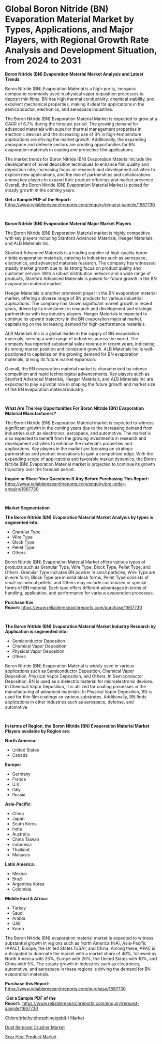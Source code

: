 <p><h1>Global Boron Nitride (BN) Evaporation Material Market by Types, Applications, and Major Players, with Regional Growth Rate Analysis and Development Situation, from 2024 to 2031</h1></p><p><strong>Boron Nitride (BN) Evaporation Material Market Analysis and Latest Trends</strong></p>
<p><p>Boron Nitride (BN) Evaporation Material is a high-purity, inorganic compound commonly used in physical vapor deposition processes to deposit thin films. BN has high thermal conductivity, chemical stability, and excellent mechanical properties, making it ideal for applications in the semiconductor, electronics, and aerospace industries.</p><p>The Boron Nitride (BN) Evaporation Material Market is expected to grow at a CAGR of 6.7% during the forecast period. The growing demand for advanced materials with superior thermal management properties in electronic devices and the increasing use of BN in high-temperature applications are driving the market growth. Additionally, the expanding aerospace and defense sectors are creating opportunities for BN evaporation materials in coating and protective film applications.</p><p>The market trends for Boron Nitride (BN) Evaporation Material include the development of novel deposition techniques to enhance film quality and deposition rate, increasing focus on research and development activities to explore new applications, and the rise of partnerships and collaborations among key players to expand their product offerings and market presence. Overall, the Boron Nitride (BN) Evaporation Material Market is poised for steady growth in the coming years.</p></p>
<p><strong>Get a Sample PDF of the Report:&nbsp;</strong> <a href="https://www.reliableresearchreports.com/enquiry/request-sample/1667730">https://www.reliableresearchreports.com/enquiry/request-sample/1667730</a></p>
<p>&nbsp;</p>
<p><strong>Boron Nitride (BN) Evaporation Material Major Market Players</strong></p>
<p><p>The Boron Nitride (BN) Evaporation Material market is highly competitive with key players including Stanford Advanced Materials, Heeger Materials, and ALB Materials Inc. </p><p>Stanford Advanced Materials is a leading supplier of high-quality boron nitride evaporation materials, catering to industries such as aerospace, electronics, and advanced materials research. The company has witnessed steady market growth due to its strong focus on product quality and customer service. With a robust distribution network and a wide range of products, Stanford Advanced Materials is poised for future growth in the BN evaporation material market.</p><p>Heeger Materials is another prominent player in the BN evaporation material market, offering a diverse range of BN products for various industrial applications. The company has shown significant market growth in recent years, driven by its investment in research and development and strategic partnerships with key industry players. Heeger Materials is expected to continue its upward trajectory in the BN evaporation material market, capitalizing on the increasing demand for high-performance materials.</p><p>ALB Materials Inc is a global leader in the supply of BN evaporation materials, serving a wide range of industries across the world. The company has reported substantial sales revenue in recent years, indicating its strong market position and consistent growth. ALB Materials Inc is well-positioned to capitalize on the growing demand for BN evaporation materials, driving its future market expansion.</p><p>Overall, the BN evaporation material market is characterized by intense competition and rapid technological advancements. Key players such as Stanford Advanced Materials, Heeger Materials, and ALB Materials Inc are expected to play a pivotal role in shaping the future growth and market size of the BN evaporation material industry.</p></p>
<p>&nbsp;</p>
<p><strong>What Are The Key Opportunities For Boron Nitride (BN) Evaporation Material Manufacturers?</strong></p>
<p><p>The Boron Nitride (BN) Evaporation Material market is expected to witness significant growth in the coming years due to the increasing demand from industries such as electronics, aerospace, and automotive. The market is also expected to benefit from the growing investments in research and development activities to enhance the material's properties and applications. Key players in the market are focusing on strategic partnerships and product innovations to gain a competitive edge. With the expanding scope of applications and favorable market dynamics, the Boron Nitride (BN) Evaporation Material market is projected to continue its growth trajectory over the forecast period.</p></p>
<p><strong>Inquire or Share Your Questions If Any Before Purchasing This Report:</strong> <a href="https://www.reliableresearchreports.com/enquiry/pre-order-enquiry/1667730">https://www.reliableresearchreports.com/enquiry/pre-order-enquiry/1667730</a></p>
<p>&nbsp;</p>
<p><strong>Market Segmentation</strong></p>
<p><strong>The Boron Nitride (BN) Evaporation Material Market Analysis by types is segmented into:</strong></p>
<p><ul><li>Granular Type</li><li>Wire Type</li><li>Block Type</li><li>Pellet Type</li><li>Others</li></ul></p>
<p><p>Boron Nitride (BN) Evaporation Material Market offers various types of products such as Granular Type, Wire Type, Block Type, Pellet Type, and Others. Granular Type includes BN powder in small particles, Wire Type are in wire form, Block Type are in solid block forms, Pellet Type consists of small cylindrical pellets, and Others may include customized or special forms of BN material. Each type offers different advantages in terms of handling, application, and performance for various evaporation processes.</p></p>
<p><strong>Purchase this Report:&nbsp;</strong><a href="https://www.reliableresearchreports.com/purchase/1667730">https://www.reliableresearchreports.com/purchase/1667730</a></p>
<p>&nbsp;</p>
<p><strong>The Boron Nitride (BN) Evaporation Material Market Industry Research by Application is segmented into:</strong></p>
<p><ul><li>Semiconductor Deposition</li><li>Chemical Vapor Deposition</li><li>Physical Vapor Deposition</li><li>Others</li></ul></p>
<p><p>Boron Nitride (BN) Evaporation Material is widely used in various applications such as Semiconductor Deposition, Chemical Vapor Deposition, Physical Vapor Deposition, and Others. In Semiconductor Deposition, BN is used as a dielectric material for microelectronic devices. In Chemical Vapor Deposition, it is utilized for coating processes in the manufacturing of advanced materials. In Physical Vapor Deposition, BN is used for thin film coatings on various substrates. Additionally, BN finds applications in other industries such as aerospace, defense, and automotive.</p></p>
<p>&nbsp;</p>
<p><strong>In terms of Region, the Boron Nitride (BN) Evaporation Material Market Players available by Region are:</strong></p>
<p>
    <p> <strong> North America: </strong>
        <ul>
            <li>United States</li>
            <li>Canada</li>
        </ul>
        </p> 
    <p> <strong> Europe: </strong>
        <ul>
            <li>Germany</li>
            <li>France</li>
            <li>U.K.</li>
            <li>Italy</li>
            <li>Russia</li>
        </ul>
        </p> 
    <p> <strong> Asia-Pacific: </strong>
        <ul>
            <li>China</li>
            <li>Japan</li>
            <li>South Korea</li>
            <li>India</li>
            <li>Australia</li>
            <li>China Taiwan</li>
            <li>Indonesia</li>
            <li>Thailand</li>
            <li>Malaysia</li>
        </ul>
        </p> 
    <p> <strong> Latin America: </strong>
        <ul>
            <li>Mexico</li>
            <li>Brazil</li>
            <li>Argentina Korea</li>
            <li>Colombia</li>
        </ul>
        </p> 
    <p> <strong> Middle East & Africa: </strong>
        <ul>
            <li>Turkey</li>
            <li>Saudi</li>
            <li>Arabia</li>
            <li>UAE</li>
            <li>Korea</li>
        </ul>
    </p>
    </p>
<p><p>The Boron Nitride (BN) evaporation material market is expected to witness substantial growth in regions such as North America (NA), Asia-Pacific (APAC), Europe, the United States (USA), and China. Among these, APAC is anticipated to dominate the market with a market share of 40%, followed by North America with 25%, Europe with 20%, the United States with 10%, and China with 5%. The steady growth in industries such as electronics, automotive, and aerospace in these regions is driving the demand for BN evaporation materials.</p></p>
<p><strong>Purchase this Report: </strong><a href="https://www.reliableresearchreports.com/purchase/1667730">https://www.reliableresearchreports.com/purchase/1667730</a></p>
<p>&nbsp;<strong>Get a Sample PDF of the Report:&nbsp;&nbsp;</strong><a href="https://www.reliableresearchreports.com/enquiry/request-sample/1667730">https://www.reliableresearchreports.com/enquiry/request-sample/1667730</a></p>
<p><strong></strong></p>
<p><p><a href="https://github.com/lataunyatinikmelvin59ilbd0dv/Market-Research-Report-List-1/blob/main/chlorotriethylphosphinegoldi-market.md">Chloro(triethylphosphine)gold(I) Market</a></p><p><a href="https://cute-banjo-8ca.notion.site/Dust-Removal-Crusher-Market-Challenges-Opportunities-and-Growth-Drivers-and-Major-Market-Players--3c0a7b373c2f4d3aa7114939891c6125">Dust Removal Crusher Market</a></p><p><a href="https://unruly-ladybug-44b.notion.site/Scar-Heal-Product-Market-Size-Market-Trends-and-Growth-Outlook-forecasted-for-period-from-2024-to--d59eb1b214e34d119fa81dbe2fcb8e95">Scar Heal Product Market</a></p></p>